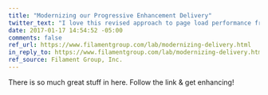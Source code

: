 ```yaml
---
title: "Modernizing our Progressive Enhancement Delivery"
twitter_text: "I love this revised approach to page load performance from @FilamentGroup"
date: 2017-01-17 14:54:52 -05:00
comments: false
ref_url: https://www.filamentgroup.com/lab/modernizing-delivery.html
in_reply_to: https://www.filamentgroup.com/lab/modernizing-delivery.html
ref_source: Filament Group, Inc.
---
```


There is so much great stuff in here. Follow the link & get enhancing!